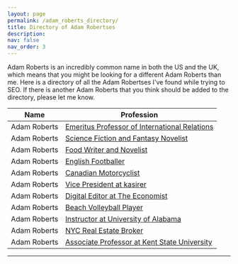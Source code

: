 ```yaml
---
layout: page
permalink: /adam_roberts_directory/
title: Directory of Adam Robertses
description:
nav: false
nav_order: 3
---
```


Adam Roberts is an incredibly common name in both the US and the UK, which means that you might be looking for a different Adam Roberts than me. Here is a directory of all the Adam Robertses I've found while trying to SEO. If there is another Adam Roberts that you think should be added to the directory, please let me know.

| Name           | Profession               |
|----------------|--------------------------|
| Adam Roberts   | <a rel="nofollow" href="https://en.wikipedia.org/wiki/Adam_Roberts_(scholar)">Emeritus Professor of International Relations</a> | 
| Adam Roberts   | <a rel="nofollow" href="https://en.wikipedia.org/wiki/Adam_Roberts_(British_writer)">Science Fiction and Fantasy Novelist</a> |
| Adam Roberts   | <a rel="nofollow" href="https://www.amateurgourmet.com/">Food Writer and Novelist</a> |
| Adam Roberts   | <a rel="nofollow" href="https://en.wikipedia.org/wiki/Adam_Roberts_(footballer)">English Footballer</a> |
| Adam Roberts   | <a rel="nofollow" href="https://en.wikipedia.org/wiki/Adam_Roberts_(motorcyclist)">Canadian Motorcyclist</a> |
| Adam Roberts   | <a rel="nofollow" href="https://kasirer.nyc/team/adam-roberts-vice-president-legislation/">Vice President at kasirer</a> |
| Adam Roberts   | <a rel="nofollow" href="https://mediadirectory.economist.com/people/adam-roberts/">Digital Editor at The Economist</a> |
| Adam Roberts   | <a rel="nofollow" href="http://www.bvbinfo.com/player.asp?ID=182">Beach Volleyball Player</a> |
| Adam Roberts   | <a rel="nofollow" href="https://english.ua.edu/people/adam-roberts/">Instructor at University of Alabama</a> |
| Adam Roberts   | <a rel="nofollow" href="https://www.wernewyork.com/Agent/75914/Adam-Roberts?agentId=75914&amp;saleStatusType=10&amp;sortOrder=Price&amp;sortAsc=false">NYC Real Estate Broker</a> |
| Adam Roberts   | <a rel="nofollow" href="https://www.kent.edu/music/profile/adam-roberts">Associate Professor at Kent State University</a> |

---
